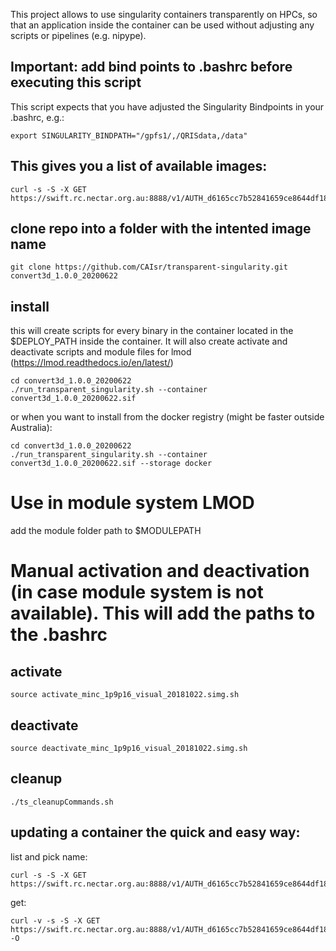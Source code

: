 This project allows to use singularity containers transparently on HPCs, so that an application inside the container can be used without adjusting any scripts or pipelines (e.g. nipype). 

## Important: add bind points to .bashrc before executing this script
This script expects that you have adjusted the Singularity Bindpoints in your .bashrc, e.g.:
```
export SINGULARITY_BINDPATH="/gpfs1/,/QRISdata,/data"
```

## This gives you a list of available images:
```
curl -s -S -X GET https://swift.rc.nectar.org.au:8888/v1/AUTH_d6165cc7b52841659ce8644df1884d5e/singularityImages
```

## clone repo into a folder with the intented image name
```
git clone https://github.com/CAIsr/transparent-singularity.git convert3d_1.0.0_20200622
```

## install
this will create scripts for every binary in the container located in the $DEPLOY_PATH inside the container. It will also create activate and deactivate scripts and module files for lmod (https://lmod.readthedocs.io/en/latest/)
```
cd convert3d_1.0.0_20200622
./run_transparent_singularity.sh --container convert3d_1.0.0_20200622.sif
```

or when you want to install from the docker registry (might be faster outside Australia):
```
cd convert3d_1.0.0_20200622
./run_transparent_singularity.sh --container convert3d_1.0.0_20200622.sif --storage docker
```

# Use in module system LMOD
add the module folder path to $MODULEPATH

# Manual activation and deactivation (in case module system is not available). This will add the paths to the .bashrc
## activate
```
source activate_minc_1p9p16_visual_20181022.simg.sh
```

## deactivate
```
source deactivate_minc_1p9p16_visual_20181022.simg.sh
```


## cleanup
```
./ts_cleanupCommands.sh
```

## updating a container the quick and easy way:
list and pick name: 
```
curl -s -S -X GET https://swift.rc.nectar.org.au:8888/v1/AUTH_d6165cc7b52841659ce8644df1884d5e/singularityImages
```
get:
```
curl -v -s -S -X GET https://swift.rc.nectar.org.au:8888/v1/AUTH_d6165cc7b52841659ce8644df1884d5e/singularityImages/insertCONTAINERname -O
```
